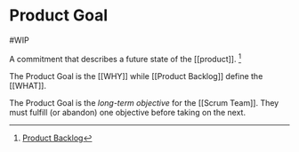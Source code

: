 # Product Goal
#WIP 

A commitment that describes a future state of the [[product]]. [^1]

The Product Goal is the [[WHY]] while [[Product Backlog]] define the [[WHAT]].

The Product Goal is the _long-term objective_ for the [[Scrum Team]]. They must fulfill (or abandon) one objective before taking on the next.

[^1]: [Product Backlog](https://scrumguides.org/scrum-guide.html#product-backlog)